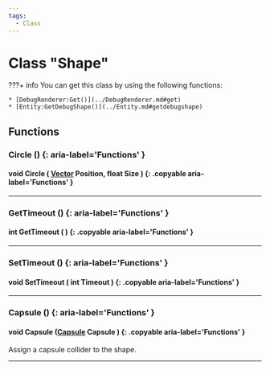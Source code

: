 ```yaml
---
tags:
  - Class
---
```

# Class "Shape"

???+ info
    You can get this class by using the following functions:

    * [DebugRenderer:Get()](../DebugRenderer.md#get)
    * [Entity:GetDebugShape()](../Entity.md#getdebugshape)
        
## Functions

### Circle () {: aria-label='Functions' }
#### void Circle ( [Vector](../Vector.md) Position, float Size ) {: .copyable aria-label='Functions' }

___
### GetTimeout () {: aria-label='Functions' }
#### int GetTimeout ( ) {: .copyable aria-label='Functions' }

___
### SetTimeout () {: aria-label='Functions' }
#### void SetTimeout ( int Timeout ) {: .copyable aria-label='Functions' }

___
### Capsule () {: aria-label='Functions' }
#### void Capsule ([Capsule](../Capsule.md) Capsule ) {: .copyable aria-label='Functions' }
Assign a capsule collider to the shape.
___
